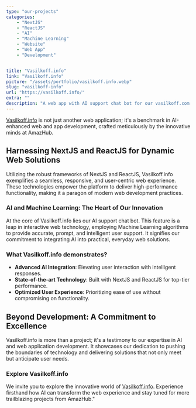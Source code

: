 ```yaml
---
type: "our-projects"
categories:
    - "NextJS"
    - "ReactJS"
    - "AI"
    - "Machine Learning"
    - "Website"
    - "Web App"
    - "Development"


title: "Vasilkoff.info"
link: "Vasilkoff.info"
picture: "/assets/portfolio/vasilkoff.info.webp"
slug: "vasilkoff-info"
url: "https://vasilkoff.info/"
extra: ""
description: "A web app with AI support chat bot for our vasilkoff.com website, provides accurate, prompt, and intelligent user support. It's a part of our research efforts in the field of AI."
---
```

[Vasilkoff.info](https://vasilkoff.info/) is not just another web application; it's a benchmark in AI-enhanced web and app development, crafted meticulously by the innovative minds at AmazHub.

## Harnessing NextJS and ReactJS for Dynamic Web Solutions

Utilizing the robust frameworks of NextJS and ReactJS, Vasilkoff.info exemplifies a seamless, responsive, and user-centric web experience. These technologies empower the platform to deliver high-performance functionality, making it a paragon of modern web development practices.

### AI and Machine Learning: The Heart of Our Innovation

At the core of Vasilkoff.info lies our AI support chat bot. This feature is a leap in interactive web technology, employing Machine Learning algorithms to provide accurate, prompt, and intelligent user support. It signifies our commitment to integrating AI into practical, everyday web solutions.

### What Vasilkoff.info demonstrates?

- **Advanced AI Integration**: Elevating user interaction with intelligent responses.
- **State-of-the-art Technology**: Built with NextJS and ReactJS for top-tier performance.
- **Optimized User Experience**: Prioritizing ease of use without compromising on functionality.

## Beyond Development: A Commitment to Excellence

Vasilkoff.info is more than a project; it's a testimony to our expertise in AI and web application development. It showcases our dedication to pushing the boundaries of technology and delivering solutions that not only meet but anticipate user needs.

### Explore Vasilkoff.info

We invite you to explore the innovative world of [Vasilkoff.info](https://vasilkoff.info/). Experience firsthand how AI can transform the web experience and stay tuned for more trailblazing projects from AmazHub."
